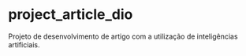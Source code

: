 # project_article_dio
Projeto de desenvolvimento de artigo com a utilização de inteligências artificiais.
